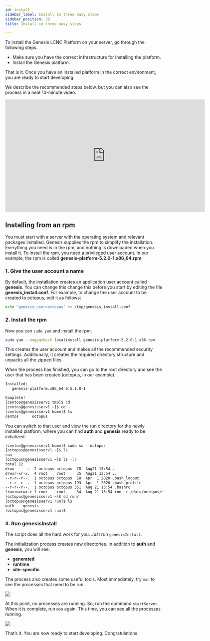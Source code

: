 ```yaml
---
id: install
sidebar_label: Install in three easy steps
sidebar_position: 20
title: Install in three easy steps

---
```

To install the Genesis LCNC Platform on your server, go through the following steps.

* Make sure you have the correct infrastructure for installing the platform.
* Install the Genesis platform.

That is it. Once you have an installed platform in the correct environment, you are ready to start developing.

We  describe the recommended steps below, but you can also see the process in a neat 10-minute video.

<iframe src="https://player.vimeo.com/video/590505594?h=5a99336928" width="640" height="360" frameBorder="0" allow="autoplay; fullscreen; picture-in-picture" allowFullScreen></iframe>

## Installing from an rpm

You must start with a server with the operating system and relevant packages installed. Genesis supplies the rpm to simplify the installation. Everything you need is in the rpm, and nothing is downloaded when you install it.
To install the rpm, you need a privileged user account.
In our example, the rpm is called **genesis-platform-5.2.0-1.x86_64.rpm**.

### 1. Give the user account a name

By default, the installation creates an application user account called **genesis**. You can change this change this before you start by editing the file **genesis_install.conf**. For example, to change the user account to be created to octopus, edit it as follows:

```bash
echo "genesis_user=octopus" >> /tmp/genesis_install.conf
```

### 2. Install the rpm

Now you can `sudo yum` and install the rpm.

```bash
sudo yum --nogpgcheck localinstall genesis-platform-5.2.0-1.x86.rpm
```

This creates the user account and makes all the recommended security settings. Additionally, it creates the required directory structure and unpacks all the zipped files.

When the process has finished, you can go to the root directory and see the user that has been created (octopus, in our example).

```bash
Installed:
   genesis-platform.x86_64 0:5.1.0-1

Complete!
[centos@genesisserv1 tmp]$ cd
[centos@genesisserv1 ~]$ cd ..
[centos@genesisserv1 home]$ ls
centos		octopus
```


You can switch to that user and view the run directory for the newly installed platform, where you can find **auth** and **genesis** ready to be initialized.

```bash
[centos@genesisserv1 home]$ sudo su - octopus
[octopus@genesisserv1 ~]$ ls
run
[octopus@genesisserv1 ~]$ ls -ls
total 12
drwx------.  2 octopus octopus  78  Aug21 13:54 .
drwxr-xr-x.  4 root    root     35  Aug21 13:54 ..
--r-r--r--.  1 octopus octopus  18  Apr  1 2020 .bash_logout
--r-r--r--.  1 octopus octopus 193  Apr  1 2020 .bash_profile
--r-r--r--.  1 octopus octopus 351  Aug 21 13:54 .bashrc
lrwxrwxrwx.r 1 root    root     34  Aug 21 13:54 run -> /data/octopus/server/20210821/run/
[octopus@genesisserv1 ~]$ cd run/
[octopus@genesisserv1 run]$ ls
auth    genesis
[octopus@genesisserv1 run]$
```


### 3. Run genesisInstall

The script does all the hard work for you. Just run `genesisInstall`.

The initialization process creates new directories. In addition to **auth** and **genesis**, you will see:
* **generated**
* **runtime**
* **site-specific**

The process also creates some useful tools. Most immediately, try `mon` to see the processes that need to be run.

![](/img/joseph5-mon.png)

At this point, no processes are running. So, run the command `startServer`. When it is complete, run `mon` again. This time, you can see all the processes running.

![](/img/mon-processes-running.png)

That’s it. You are now ready to start developing. Congratulations.